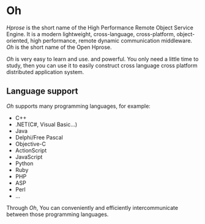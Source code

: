 Oh
==

*Hprose* is the short name of the High Performance Remote Object Service Engine.
It is a modern lightweight, cross-language, cross-platform, object-oriented,
high performance, remote dynamic communication middleware. *Oh* is the short name
of the Open Hprose.

*Oh* is very easy to learn and use. and powerful. You only need a little time to
study, then you can use it to easily construct cross language cross platform
distributed application system.


Language support
----------------

*Oh* supports many programming languages, for example:

* C++
* .NET(C#, Visual Basic...)
* Java
* Delphi/Free Pascal
* Objective-C
* ActionScript
* JavaScript
* Python
* Ruby
* PHP
* ASP
* Perl
* ...

Through *Oh*, You can conveniently and efficiently intercommunicate between those
programming languages.